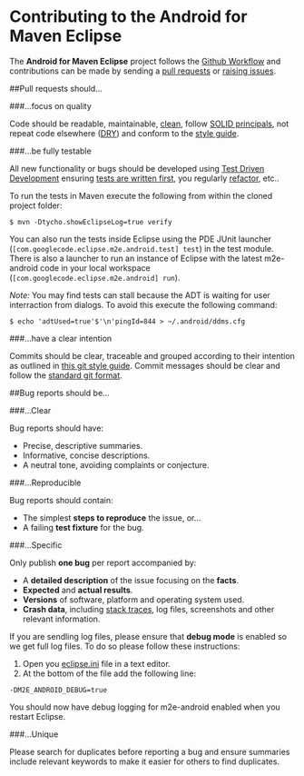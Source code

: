 # Contributing to the Android for Maven Eclipse

The **Android for Maven Eclipse** project follows the
[Github Workflow](http://scottchacon.com/2011/08/31/github-flow.html)
and contributions can be made by sending a
[pull requests](https://help.github.com/articles/creating-a-pull-request)
or [raising issues](https://github.com/rgladwell/m2e-android/issues/new).

##Pull requests should...

###...focus on quality

Code should be readable, maintainable,
[clean](http://www.amazon.co.uk/Clean-Code-Handbook-Software-Craftsmanship/dp/0132350882),
follow
[SOLID principals](http://butunclebob.com/ArticleS.UncleBob.PrinciplesOfOod),
not repeat code elsewhere ([DRY](http://c2.com/cgi/wiki?DontRepeatYourself))
and conform to the 
[style guide](https://github.com/rgladwell/m2e-android/blob/master/formatter.xml).

###...be fully testable

All new functionality or bugs should be developed using
[Test Driven Development](http://c2.com/cgi/wiki?TestDrivenDevelopment)
ensuring
[tests are written first](http://www.extremeprogramming.org/rules/testfirst.html),
you regularly [refactor](http://www.jamesshore.com/Blog/Red-Green-Refactor.html),
etc..

To run the tests in Maven execute the following from within the cloned project
folder:

```
$ mvn -Dtycho.showEclipseLog=true verify 
```

You can also run the tests inside Eclipse using the PDE JUnit launcher
(`[com.googlecode.eclipse.m2e.android.test] test`) in the test module. There is
also a launcher to run an instance of Eclipse with the latest m2e-android code in
your local workspace (`[com.googlecode.eclipse.m2e.android] run`).

_Note:_ You may find tests can stall because the ADT is waiting for user
interraction from dialogs. To avoid this execute the following command:

```
$ echo 'adtUsed=true'$'\n'pingId=844 > ~/.android/ddms.cfg
```

###...have a clear intention

Commits should be clear, traceable and grouped according to their intention as
outlined in
[this git style guide](https://github.com/agis-/git-style-guide/blob/master/README.md).
Commit messages should be clear and follow the
[standard git format](http://tbaggery.com/2008/04/19/a-note-about-git-commit-messages.html).

##Bug reports should be...

###...Clear

Bug reports should have:

 - Precise, descriptive summaries.
 - Informative, concise descriptions.
 - A neutral tone, avoiding complaints or conjecture.

###...Reproducible

Bug reports should contain:

 - The simplest **steps to reproduce** the issue, or...
 - A failing **test fixture** for the bug.

###...Specific

Only publish **one bug** per report accompanied by:

 - A **detailed description** of the issue focusing on the **facts**.
 - **Expected** and **actual results**.
 - **Versions** of software, platform and operating system used.
 - **Crash data**, including [stack traces](http://i.imgur.com/jacoj.jpg), log
files, screenshots and other relevant information.

If you are sendling log files, please ensure that **debug mode** is enabled so we get full log files. To do so please follow these instructions:

  1. Open you [eclipse.ini](https://wiki.eclipse.org/Eclipse.ini) file in a text editor.
  2. At the bottom of the file add the following line:

```
-DM2E_ANDROID_DEBUG=true
```

You should now have debug logging for m2e-android enabled when you restart Eclipse.

###...Unique

Please search for duplicates before reporting a bug and ensure summaries
include relevant keywords to make it easier for others to find duplicates.
